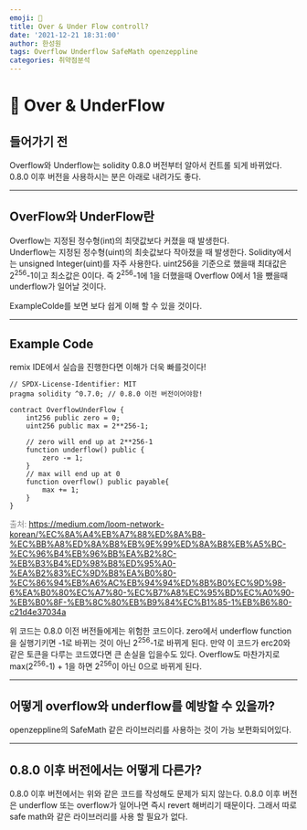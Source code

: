 ```yaml
---
emoji: 🧢
title: Over & Under Flow controll?
date: '2021-12-21 18:31:00'
author: 한성원
tags: Overflow Underflow SafeMath openzeppline
categories: 취약점분석
---
```



# 👋 Over & UnderFlow

## 들어가기 전
Overflow와 Underflow는 solidity 0.8.0 버전부터 알아서 컨트롤 되게 바뀌었다.
0.8.0 이후 버전을 사용하시는 분은 아래로 내려가도 좋다.

- - -

## OverFlow와 UnderFlow란 
Overflow는 지정된 정수형(int)의 최댓값보다 커졌을 때 발생한다.   
Underflow는 지정된 정수형(uint)의 최솟값보다 작아졌을 때 발생한다. 
Solidity에서는 unsigned Integer(uint)를 자주 사용한다. uint256을 기준으로 했을때 최대값은 2<sup>256</sup>-1이고 최소값은 0이다. 즉 2<sup>256</sup>-1에 1을 더했을때 Overflow 0에서 1을 뺐을때 underflow가 일어날 것이다.

ExampleColde를 보면 보다 쉽게 이해 할 수 있을 것이다.

- - -

## Example Code
remix IDE에서 실습을 진행한다면 이해가 더욱 빠를것이다!
```solidity
// SPDX-License-Identifier: MIT
pragma solidity ^0.7.0; // 0.8.0 이전 버전이어야함!

contract OverflowUnderFlow {
    int256 public zero = 0;
    uint256 public max = 2**256-1;
    
    // zero will end up at 2**256-1
    function underflow() public {
        zero -= 1;
    }
    // max will end up at 0
    function overflow() public payable{
        max += 1;
    }
}
```
<span style="color:grey">출처: https://medium.com/loom-network-korean/%EC%8A%A4%EB%A7%88%ED%8A%B8-%EC%BB%A8%ED%8A%B8%EB%9E%99%ED%8A%B8%EB%A5%BC-%EC%96%B4%EB%96%BB%EA%B2%8C-%EB%B3%B4%ED%98%B8%ED%95%A0-%EA%B2%83%EC%9D%B8%EA%B0%80-%EC%86%94%EB%A6%AC%EB%94%94%ED%8B%B0%EC%9D%98-6%EA%B0%80%EC%A7%80-%EC%B7%A8%EC%95%BD%EC%A0%90-%EB%B0%8F-%EB%8C%80%EB%B9%84%EC%B1%85-1%EB%B6%80-c21d4e37034a</span>  

위 코드는 0.8.0 이전 버전들에게는 위험한 코드이다. zero에서 underflow function을 실행기키면 -1로 바뀌는 것이 아닌 2<sup>256</sup>-1로 바뀌게 된다. 만약 이 코드가 erc20와 같은 토큰을 다루는 코드였다면 큰 손실을 입을수도 있다.
Overflow도 마찬가지로 max(2<sup>256</sup>-1) + 1을 하면 2<sup>256</sup>이 아닌 0으로 바뀌게 된다.

- - -

## 어떻게 overflow와 underflow를 예방할 수 있을까?
openzeppline의 SafeMath 같은 라이브러리를 사용하는 것이 가능 보편화되어있다.

- - -

## 0.8.0 이후 버전에서는 어떻게 다른가?
0.8.0 이후 버전에서는 위와 같은 코드를 작성해도 문제가 되지 않는다. 0.8.0 이후 버전은 underflow 또는 overflow가 일어나면 즉시 revert 해버리기 때문이다. 그래서 따로 safe math와 같은 라이브러리를 사용 할 필요가 없다. 


```toc

```